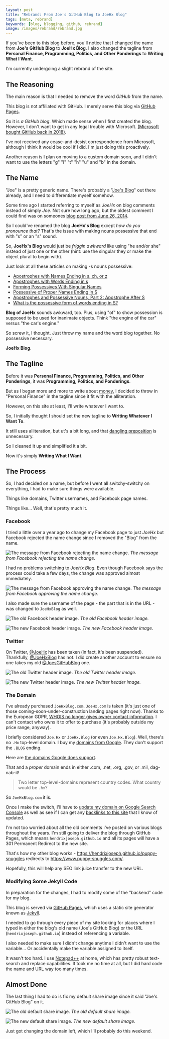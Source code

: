```yaml
---
layout: post
title: "Rebrand: From Joe's GitHub Blog to JoeHx Blog"
tags: [meta, rebrand]
keywords: [blog, blogging, github, rebrand]
image: /images/rebrand/rebrand.jpg
---
```


If you've been to this blog before, you'll notice that I changed the name from **Joe's GitHub Blog** to **JoeHx Blog**. I also changed the tagline from **Personal Finance, Programming, Politics, and Other Ponderings** to **Writing What I Want**.

I'm currently undergoing a slight rebrand of the site.

## The Reasoning

The main reason is that I needed to remove the word *GitHub* from the name.

This blog is not affiliated with GitHub. I merely serve this blog via [GitHub Pages](https://pages.github.com/).

So it is *a GitHub blog*. Which made sense when I first created the blog. However, I don't want to get in any legal trouble with Microsoft. [(Microsoft bought GitHub back in 2018)](https://news.microsoft.com/2018/06/04/microsoft-to-acquire-github-for-7-5-billion/).

I've not received any cease-and-desist correspondence from Microsoft, although I think it would be cool if I did. I'm just doing this proactively.

Another reason is I plan on moving to a custom domain soon, and I didn't want to use the letters "g" "i" "t" "h" "u" and "b" in the domain.

## The Name

"Joe" is a pretty generic name. There's probably a "[Joe's Blog](https://www.google.com/search?q=joe's+blog)" out there already, and I need to differentiate myself somehow.

Some time ago I started referring to myself as *JoeHx* on blog comments instead of simply *Joe*. Not sure how long ago, but the oldest comment I could find was on someones [blog post from June 26, 2014](https://clubthrifty.com/worst-money-mistakes/#comment-500025).

So I could've renamed the blog **JoeHx's Blog** except *how do you pronounce that?* That's the issue with making nouns possessive that end with "s" or an "s" sound.

So, **JoeHx's Blog** would just be *friggin awkward* like using "he and/or she" instead of just one or the other (hint: use the singular they or make the object plural to begin with).

Just look at all these articles on making -s nouns possessive:

* [Apostrophes with Names Ending in s, ch, or z](https://data.grammarbook.com/blog/apostrophes/apostrophes-with-names-ending-in-s-ch-or-z/)
* [Apostrophes with Words Ending in s](https://data.grammarbook.com/blog/apostrophes/apostrophes-with-words-ending-in-s/)
* [Forming Possessives With Singular Names](https://blog.apastyle.org/apastyle/2013/06/forming-possessives-with-singular-names.html)
* [Possessive of Proper Names Ending in S](https://www.dailywritingtips.com/possessive-of-proper-names-ending-in-s/)
* [Apostrophes and Possessive Nouns, Part 2: Apostrophe After S](https://magoosh.com/toefl/2016/apostrophes-and-possessive-nouns-part-2-apostrophe-after-s/)
* [What is the possessive form of words ending in S?](https://www.quora.com/What-is-the-possessive-form-of-words-ending-in-S)

**Blog of JoeHx** sounds awkward, too. Plus, using "of" to show possession is supposed to be used for inanimate objects. Think "the engine of the car" versus "the car's engine."

So screw it, I thought. Just throw my name and the word blog together. No possessive necessary.

**JoeHx Blog**.

## The Tagline

Before it was **Personal Finance, Programming, Politics, and Other Ponderings**, it was **Programming, Politics, and Ponderings**.

But as I began more and more to write about [money](https://hendrixjoseph.github.io/tags/#money), I decided to throw in "Personal Finance" in the tagline since it fit with the alliteration.

However, on this site at least, I'll write whatever I want to.

So, I initially thought I should set the new tagline to **Writing Whatever I Want To**.

It still uses alliteration, but ut's a bit long, and that [dangling preposition](https://en.wikipedia.org/wiki/Preposition_stranding) is unnecessary.

So I cleaned it up and simplified it a bit.

Now it's simply **Writing What I Want**.

## The Process

So, I had decided on a name, but before I went all switchy-switchy on everything, I had to make sure things were available.

Things like domains, Twitter usernames, and Facebook page names.

Things like... Well, that's pretty much it.

### Facebook

I tried a little over a year ago to change my Facebook page to just *JoeHx* but Facebook rejected the name change since I removed the "Blog" from the name.

![The message from Facebook rejecting the name change.](/images/rebrand/facebook-reject-name-change-message.png)
*The message from Facebook rejecting the name change.*

I had no problems switching to *JoeHx Blog*. Even though Facebook says the process could take a few days, the change was approved almost immediately.

![The message from Facebook approving the name change.](/images/rebrand/facebook-approve-name-change-message.png)
*The message from Facebook approving the name change.*

I also made sure the username of the page - the part that is in the URL - was changed to `JoeHxBlog` as well.

![The old Facebook header image.](/images/rebrand/old-facebook.jpg)
*The old Facebook header image.*

![The new Facebook header image.](/images/rebrand/facebook.png)
*The new Facebook header image.*

### Twitter

On Twitter, [@JoeHx](https://twitter.com/JoeHx) has been taken (in fact, it's been suspended). Thankfully, [@JoeHxBlog](https://twitter.com/JoeHxBlog) has not. I did create another account to ensure no one takes my old [@JoesGitHubBlog](https://twitter.com/JoesGitHubBlog) one.

![The old Twitter header image.](/images/rebrand/old-twitter.jpg)
*The old Twitter header image.*

![The new Twitter header image.](/images/rebrand/twitter.png)
*The new Twitter header image.*

### The Domain

I've already purchased `JoeHxBlog.com`. `JoeHx.com` is taken (it's just one of those coming-soon-under-construction landing pages right now). Thanks to the European GDPR, [WHOIS no longer gives owner contact information](https://www.plagiarismtoday.com/2018/05/17/the-quiet-death-of-whois/). I can't contact who owns it to offer to purchase (it's probably outside my price range, anyway).

I briefly considered `Joe.Hx` or `JoeHx.Blog` (or even `Joe.Hx.Blog`). Well, there's no `.Hx` top-level domain. I buy my [domains from Google](https://domains.google/). They don't support the `.BLOG` ending.

Here are [the domains Google does support](https://support.google.com/domains/answer/6010092).

That and a *proper* domain ends in either .com, .net, .org, .gov, or .mil, dag-nab-it!

> Two letter top-level-domains represent country codes. What country would be `.hx`?

So `JoeHxBlog.com` it is.

Once I make the switch, I'll have to [update my domain on Google Search Console](https://support.google.com/webmasters/answer/6033049) as well as see if I can get any [backlinks to this site](https://hendrixjoseph.github.io/featured/) that I know of updated.

I'm not too worried about all the old comments I've posted on various blogs throughout the years. I'm still going to deliver the blog through GitHub Pages, which means `hendrixjoseph.github.io` and all its pages will have a 301 Permanent Redirect to the new site.

That's how my other blog works - https://hendrixjoseph.github.io/puppy-snuggles redirects to https://www.puppy-snuggles.com/.

Hopefully, this will help any SEO link juice transfer to the new URL.

### Modifying Some Jekyll Code

In preparation for the changes, I had to modify some of the "backend" code for my blog.

This blog is served via [GitHub Pages](https://pages.github.com/), which uses a static site generator known as [Jekyll](https://jekyllrb.com/).

I needed to go through every piece of my site looking for places where I typed in either the blog's old name (Joe's GitHub Blog) or the URL (`hendrixjoseph.github.io`) instead of referencing a variable.

I also needed to make sure I didn't change anytime I didn't want to use the variable... Or accidentally make the variable assigned to itself.

It wasn't too hard. I use [Notepad++](https://notepad-plus-plus.org/) at home, which has pretty robust text-search and replace capabilities. It took me no time at all, but I did hard code the name and URL way too many times.

## Almost Done

The last thing I had to do is fix my default share image since it said "Joe's GitHub Blog" on it.

![The old default share image.](/images/rebrand/old-index-cover.png)
*The old default share image.*

![The new default share image.](/images/rebrand/index-cover.png)
*The new default share image.*

Just got changing the domain left, which I'll probably do this weekend.